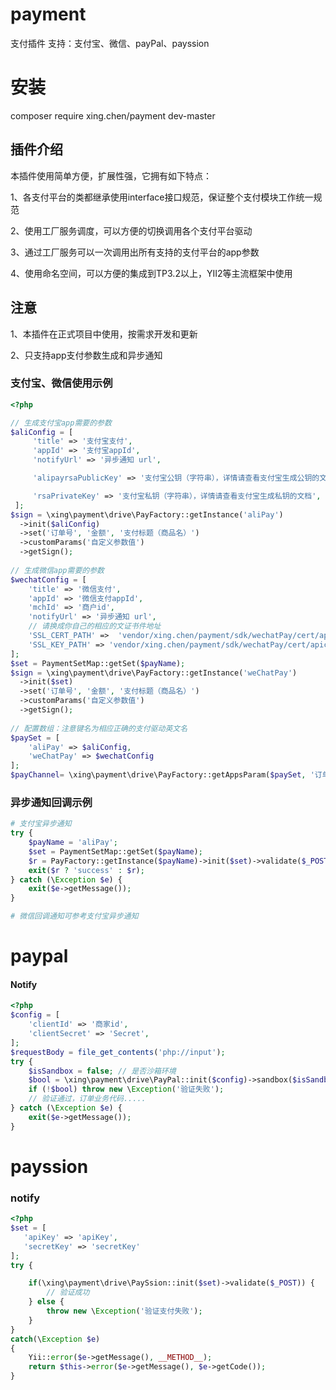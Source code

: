 # payment
支付插件 支持：支付宝、微信、payPal、payssion

# 安装
composer require xing.chen/payment dev-master
## 插件介绍

本插件使用简单方便，扩展性强，它拥有如下特点：

1、各支付平台的类都继承使用interface接口规范，保证整个支付模块工作统一规范

2、使用工厂服务调度，可以方便的切换调用各个支付平台驱动

3、通过工厂服务可以一次调用出所有支持的支付平台的app参数

4、使用命名空间，可以方便的集成到TP3.2以上，YII2等主流框架中使用

## 注意
1、本插件在正式项目中使用，按需求开发和更新

2、只支持app支付参数生成和异步通知

### 支付宝、微信使用示例
```php
<?php

// 生成支付宝app需要的参数
$aliConfig = [
     'title' => '支付宝支付',
     'appId' => '支付宝appId',
     'notifyUrl' => '异步通知 url',

     'alipayrsaPublicKey' => '支付宝公钥（字符串），详情请查看支付宝生成公钥的文档',

     'rsaPrivateKey' => '支付宝私钥（字符串），详情请查看支付宝生成私钥的文档',
 ];
$sign = \xing\payment\drive\PayFactory::getInstance('aliPay')
  ->init($aliConfig)
  ->set('订单号', '金额', '支付标题（商品名）')
  ->customParams('自定义参数值')
  ->getSign();
  
// 生成微信app需要的参数
$wechatConfig = [
    'title' => '微信支付',
    'appId' => '微信支付appId',
    'mchId' => '商户id',
    'notifyUrl' => '异步通知 url',
    // 请换成你自己的相应的文证书件地址
    'SSL_CERT_PATH' =>  'vendor/xing.chen/payment/sdk/wechatPay/cert/apiclient_cert.pem',
    'SSL_KEY_PATH' => 'vendor/xing.chen/payment/sdk/wechatPay/cert/apiclient_key.pem',
];
$set = PaymentSetMap::getSet($payName);
$sign = \xing\payment\drive\PayFactory::getInstance('weChatPay')
  ->init($set)
  ->set('订单号', '金额', '支付标题（商品名）')
  ->customParams('自定义参数值')
  ->getSign();
 
// 配置数组：注意键名为相应正确的支付驱动英文名
$paySet = [
    'aliPay' => $aliConfig,
    'weChatPay' => $wechatConfig
];
$payChannel= \xing\payment\drive\PayFactory::getAppsParam($paySet, '订单号', '金额', '支付标题（商品名）');

```

### 异步通知回调示例
```php
# 支付宝异步通知
try {
    $payName = 'aliPay';
    $set = PaymentSetMap::getSet($payName);
    $r = PayFactory::getInstance($payName)->init($set)->validate($_POST);
    exit($r ? 'success' : $r);
} catch (\Exception $e) {
    exit($e->getMessage());
}

# 微信回调通知可参考支付宝异步通知
```

# paypal
#### Notify
```php
<?php
$config = [
    'clientId' => '商家id',
    'clientSecret' => 'Secret',
];
$requestBody = file_get_contents('php://input');
try {
    $isSandbox = false; // 是否沙箱环境
    $bool = \xing\payment\drive\PayPal::init($config)->sandbox($isSandbox)->validate($requestBody);
    if (!$bool) throw new \Exception('验证失败');
    // 验证通过，订单业务代码.....
} catch (\Exception $e) {
    exit($e->getMessage());
}
```

# payssion
### notify
```php
<?php
$set = [
   'apiKey' => 'apiKey',
   'secretKey' => 'secretKey'
];
try {

    if(\xing\payment\drive\PaySsion::init($set)->validate($_POST)) {
        // 验证成功
    } else {
        throw new \Exception('验证支付失败');
    }
}
catch(\Exception $e)
{
    Yii::error($e->getMessage(), __METHOD__);
    return $this->error($e->getMessage(), $e->getCode());
}
```